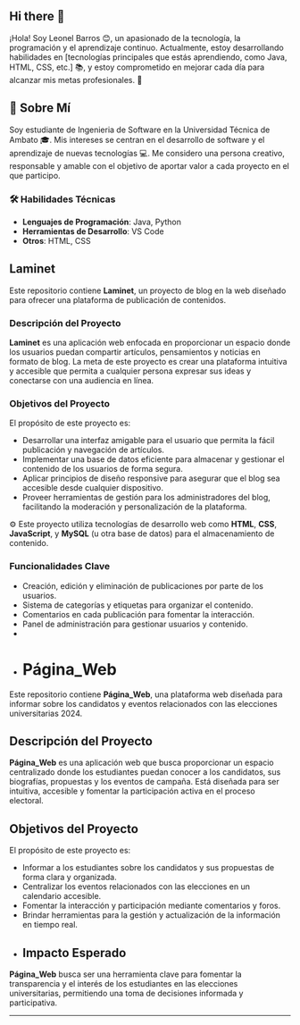 ## Hi there 👋

¡Hola! Soy Leonel Barros 😊, un apasionado de la tecnología, la programación y el aprendizaje continuo. Actualmente, estoy desarrollando habilidades en [tecnologías principales que estás aprendiendo, como Java, HTML, CSS, etc.] 📚, y estoy comprometido en mejorar cada día para alcanzar mis metas profesionales. 🚀

## 👤 Sobre Mí

Soy estudiante de Ingenieria de Software en la Universidad Técnica de Ambato 🎓. Mis intereses se centran en el desarrollo de software y el aprendizaje de nuevas tecnologías 💻. Me considero una persona creativo, responsable y amable con el objetivo de aportar valor a cada proyecto en el que participo.

### 🛠 Habilidades Técnicas
- **Lenguajes de Programación**:  Java, Python
- **Herramientas de Desarrollo**: VS Code
- **Otros**: HTML, CSS
## Laminet

Este repositorio contiene **Laminet**, un proyecto de blog en la web diseñado para ofrecer una plataforma de publicación de contenidos. 

### Descripción del Proyecto

**Laminet** es una aplicación web enfocada en proporcionar un espacio donde los usuarios puedan compartir artículos, pensamientos y noticias en formato de blog. La meta de este proyecto es crear una plataforma intuitiva y accesible que permita a cualquier persona expresar sus ideas y conectarse con una audiencia en línea.

### Objetivos del Proyecto

El propósito de este proyecto es:

- Desarrollar una interfaz amigable para el usuario que permita la fácil publicación y navegación de artículos.
- Implementar una base de datos eficiente para almacenar y gestionar el contenido de los usuarios de forma segura.
- Aplicar principios de diseño responsive para asegurar que el blog sea accesible desde cualquier dispositivo.
- Proveer herramientas de gestión para los administradores del blog, facilitando la moderación y personalización de la plataforma.

⚙️ Este proyecto utiliza tecnologías de desarrollo web como **HTML**, **CSS**, **JavaScript**, y **MySQL** (u otra base de datos) para el almacenamiento de contenido.

### Funcionalidades Clave

- Creación, edición y eliminación de publicaciones por parte de los usuarios.
- Sistema de categorías y etiquetas para organizar el contenido.
- Comentarios en cada publicación para fomentar la interacción.
- Panel de administración para gestionar usuarios y contenido.
- 
- # **Página_Web**

Este repositorio contiene **Página_Web**, una plataforma web diseñada para informar sobre los candidatos y eventos relacionados con las elecciones universitarias 2024.

## **Descripción del Proyecto**

**Página_Web** es una aplicación web que busca proporcionar un espacio centralizado donde los estudiantes puedan conocer a los candidatos, sus biografías, propuestas y los eventos de campaña. Está diseñada para ser intuitiva, accesible y fomentar la participación activa en el proceso electoral.

## **Objetivos del Proyecto**

El propósito de este proyecto es:

- Informar a los estudiantes sobre los candidatos y sus propuestas de forma clara y organizada.
- Centralizar los eventos relacionados con las elecciones en un calendario accesible.
- Fomentar la interacción y participación mediante comentarios y foros.
- Brindar herramientas para la gestión y actualización de la información en tiempo real.
- ## **Impacto Esperado**

**Página_Web** busca ser una herramienta clave para fomentar la transparencia y el interés de los estudiantes en las elecciones universitarias, permitiendo una toma de decisiones informada y participativa.

---


